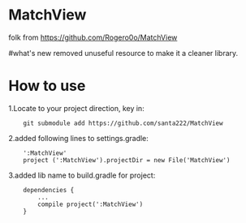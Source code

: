 # MatchView
folk from https://github.com/Rogero0o/MatchView

#what's new
removed unuseful resource to make it a cleaner library.

# How to use
1.Locate to your project direction, key in:

        git submodule add https://github.com/santa222/MatchView


2.added following lines to settings.gradle:

        ':MatchView'
        project (':MatchView').projectDir = new File('MatchView')

3.added lib name to build.gradle for project:

        dependencies {
            ...
            compile project(':MatchView')
        }
